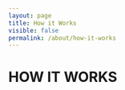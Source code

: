 ```yaml
---
layout: page
title: How it Works
visible: false
permalink: /about/how-it-works
---
```


<div class="how-it-works">
  <div class="centered-title">
    <h1>HOW IT WORKS</h1>
  </div>
</div>
